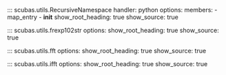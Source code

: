 <!-- 
Author(s): Shibaji Chakraborty, Xueling Shi

Disclaimer:
SCUBAS is under the MIT license found in the root directory LICENSE.md 
Everyone is permitted to copy and distribute verbatim copies of this license 
document.

This version of the MIT Public License incorporates the terms
and conditions of MIT General Public License.
-->


::: scubas.utils.RecursiveNamespace
    handler: python
    options:
      members:
        - map_entry
        - __init__
      show_root_heading: true
      show_source: true

::: scubas.utils.frexp102str
    options:
      show_root_heading: true
      show_source: true
      
::: scubas.utils.fft
    options:
      show_root_heading: true
      show_source: true
      
::: scubas.utils.ifft
    options:
      show_root_heading: true
      show_source: true
